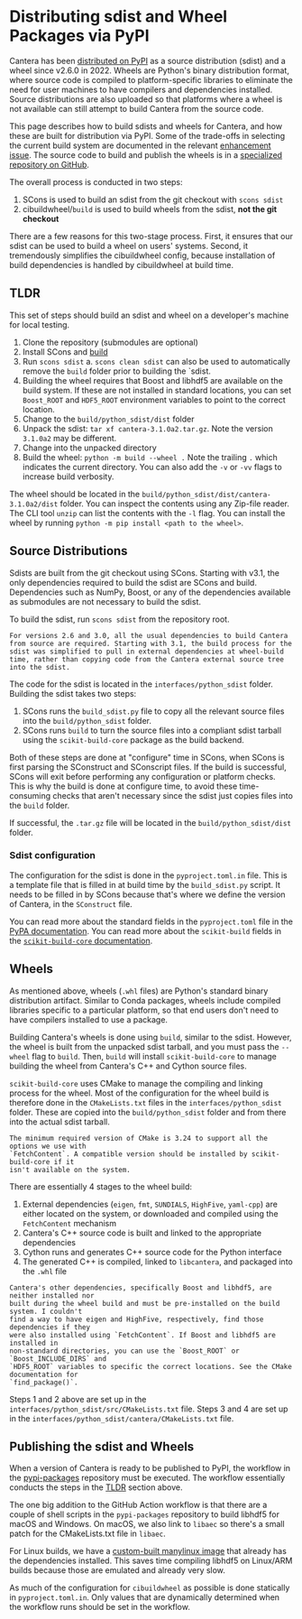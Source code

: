 # Distributing sdist and Wheel Packages via PyPI

Cantera has been [distributed on PyPI](https://pypi.org/project/Cantera/) as a source
distribution (sdist) and a wheel since v2.6.0 in 2022. Wheels are Python's binary
distribution format, where source code is compiled to platform-specific libraries to
eliminate the need for user machines to have compilers and dependencies installed.
Source distributions are also uploaded so that platforms where a wheel is not available
can still attempt to build Cantera from the source code.

This page describes how to build sdists and wheels for Cantera, and how these are built
for distribution via PyPI. Some of the trade-offs in selecting the current build system
are documented in the relevant [enhancement
issue](https://github.com/Cantera/enhancements/issues/205). The source code to build and
publish the wheels is in a [specialized repository on
GitHub](https://github.com/Cantera/pypi-packages).

The overall process is conducted in two steps:

1. SCons is used to build an sdist from the git checkout with `scons sdist`
2. cibuildwheel/`build` is used to build wheels from the sdist, **not the git checkout**

There are a few reasons for this two-stage process. First, it ensures that our sdist can
be used to build a wheel on users' systems. Second, it tremendously simplifies the
cibuildwheel config, because installation of build dependencies is handled by
cibuildwheel at build time.

## TLDR

This set of steps should build an sdist and wheel on a developer's machine for local
testing.

1. Clone the repository (submodules are optional)
1. Install SCons and [build](https://pypi.org/project/build/)
1. Run `scons sdist`
   a. `scons clean sdist` can also be used to automatically remove the
   `build` folder prior to building the `sdist.
1. Building the wheel requires that Boost and libhdf5 are available on the build system.
   If these are not installed in standard locations, you can set `Boost_ROOT` and
   `HDF5_ROOT` environment variables to point to the correct location.
1. Change to the `build/python_sdist/dist` folder
1. Unpack the sdist: `tar xf cantera-3.1.0a2.tar.gz`. Note the version `3.1.0a2` may be
   different.
1. Change into the unpacked directory
1. Build the wheel: `python -m build --wheel .` Note the trailing `.` which indicates
   the current directory. You can also add the `-v` or `-vv` flags to increase build
   verbosity.

The wheel should be located in the `build/python_sdist/dist/cantera-3.1.0a2/dist`
folder. You can inspect the contents using any Zip-file reader. The CLI tool `unzip` can
list the contents with the `-l` flag. You can install the wheel by running `python -m
pip install <path to the wheel>`.

## Source Distributions

Sdists are built from the git checkout using SCons. Starting with v3.1, the only
dependencies required to build the sdist are SCons and
build. Dependencies such as NumPy, Boost, or any of
the dependencies available as submodules are not necessary to build the sdist.

To build the sdist, run `scons sdist` from the repository root.

```{note}
For versions 2.6 and 3.0, all the usual dependencies to build Cantera from source are required. Starting with 3.1, the build process for the sdist was simplified to pull in external dependencies at wheel-build time, rather than copying code from the Cantera external source tree into the sdist.
```

The code for the sdist is located in the `interfaces/python_sdist` folder. Building the
sdist takes two steps:

1. SCons runs the `build_sdist.py` file to copy all the relevant source files into the
   `build/python_sdist` folder.
2. SCons runs `build` to turn the source files into a compliant sdist tarball using the
   `scikit-build-core` package as the build backend.

Both of these steps are done at "configure" time in SCons, when SCons is first parsing
the SConstruct and SConscript files. If the build is successful, SCons will exit before
performing any configuration or platform checks. This is why the build is done at
configure time, to avoid these time-consuming checks that aren't necessary since the
sdist just copies files into the `build` folder.

If successful, the `.tar.gz` file will be located in the `build/python_sdist/dist`
folder.

### Sdist configuration

The configuration for the sdist is done in the `pyproject.toml.in` file. This is a
template file that is filled in at build time by the `build_sdist.py` script. It needs
to be filled in by SCons because that's where we define the version of Cantera, in the
`SConstruct` file.

You can read more about the standard fields in the `pyproject.toml` file in the [PyPA
documentation](https://packaging.python.org/en/latest/specifications/pyproject-toml/).
You can read more about the `scikit-build` fields in the [`scikit-build-core`
documentation](https://scikit-build-core.readthedocs.io/en/latest/).

## Wheels

As mentioned above, wheels (`.whl` files) are Python's standard binary distribution
artifact. Similar to Conda packages, wheels include compiled libraries specific to a
particular platform, so that end users don't need to have compilers installed to use a
package.

Building Cantera's wheels is done using `build`, similar to the sdist. However, the
wheel is built from the unpacked sdist tarball, and you must pass the `--wheel` flag to
`build`. Then, `build` will install `scikit-build-core` to manage building the wheel
from Cantera's C++ and Cython source files.

`scikit-build-core` uses CMake to manage the compiling and linking process for the
wheel. Most of the configuration for the wheel build is therefore done in the
`CMakeLists.txt` files in the `interfaces/python_sdist` folder. These are copied into
the `build/python_sdist` folder and from there into the actual sdist tarball.

```{note}
The minimum required version of CMake is 3.24 to support all the options we use with
`FetchContent`. A compatible version should be installed by scikit-build-core if it
isn't available on the system.
```

There are essentially 4 stages to the wheel build:

1. External dependencies (`eigen`, `fmt`, `SUNDIALS`, `HighFive`, `yaml-cpp`) are either
   located on the system, or downloaded and compiled using the `FetchContent` mechanism
1. Cantera's C++ source code is built and linked to the appropriate dependencies
1. Cython runs and generates C++ source code for the Python interface
1. The generated C++ is compiled, linked to `libcantera`, and packaged into the `.whl`
   file

```{note}
Cantera's other dependencies, specifically Boost and libhdf5, are neither installed nor
built during the wheel build and must be pre-installed on the build system. I couldn't
find a way to have eigen and HighFive, respectively, find those dependencies if they
were also installed using `FetchContent`. If Boost and libhdf5 are installed in
non-standard directories, you can use the `Boost_ROOT` or `Boost_INCLUDE_DIRS` and
`HDF5_ROOT` variables to specific the correct locations. See the CMake documentation for
`find_package()`.
```

Steps 1 and 2 above are set up in the `interfaces/python_sdist/src/CMakeLists.txt` file.
Steps 3 and 4 are set up in the `interfaces/python_sdist/cantera/CMakeLists.txt` file.

## Publishing the sdist and Wheels

When a version of Cantera is ready to be published to PyPI, the workflow in the
[pypi-packages](https://github.com/Cantera/pypi-packages) repository must be executed.
The workflow essentially conducts the steps in the [TLDR](#tldr) section above.

The one big addition to the GitHub Action workflow is that there are a couple of shell
scripts in the `pypi-packages` repository to build libhdf5 for macOS and Windows. On
macOS, we also link to `libaec` so there's a small patch for the CMakeLists.txt file in
`libaec`.

For Linux builds, we have a [custom-built manylinux
image](https://github.com/Cantera/hdf5-boost-manylinux) that already has the
dependencies installed. This saves time compiling libhdf5 on Linux/ARM builds because
those are emulated and already very slow.

As much of the configuration for `cibuildwheel` as possible is done statically in
`pyproject.toml.in`. Only values that are dynamically determined when the workflow runs
should be set in the workflow.
